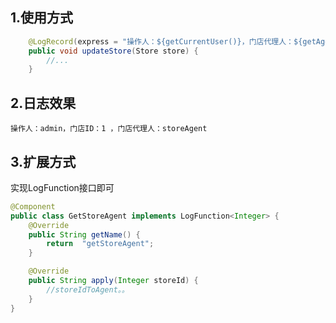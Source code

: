 



## 1.使用方式

```java
    @LogRecord(express = "操作人：${getCurrentUser()}，门店代理人：${getAgent(store?.id)}")
    public void updateStore(Store store) {
        //...
    }
```

## 2.日志效果

```
操作人：admin，门店ID：1 ，门店代理人：storeAgent
```

## 3.扩展方式

实现LogFunction接口即可

```java
@Component
public class GetStoreAgent implements LogFunction<Integer> {
    @Override
    public String getName() {
        return  "getStoreAgent";
    }

    @Override
    public String apply(Integer storeId) {
        //storeIdToAgent。。
    }
}
```